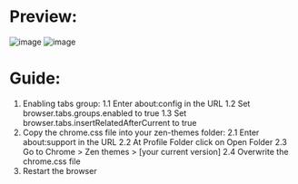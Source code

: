 # Preview:
![image](https://github.com/user-attachments/assets/34fee9f7-4d83-41eb-8b98-591e1a02ea8a)
![image](https://github.com/user-attachments/assets/7fc89b5d-7986-4ea2-876a-882042819728)

# Guide:
1. Enabling tabs group:
1.1 Enter about:config in the URL
1.2 Set browser.tabs.groups.enabled to true
1.3 Set browser.tabs.insertRelatedAfterCurrent to true
2. Copy the chrome.css file into your zen-themes folder:
2.1 Enter about:support in the URL
2.2 At Profile Folder click on Open Folder
2.3 Go to Chrome > Zen themes > [your current version]
2.4 Overwrite the chrome.css file
3. Restart the browser
